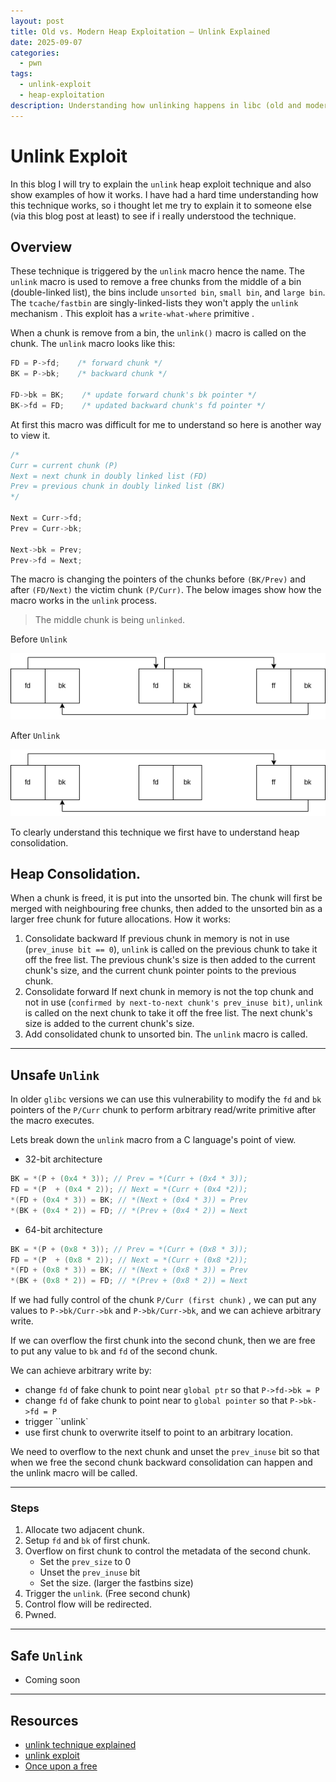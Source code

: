 ```yaml
---
layout: post
title: Old vs. Modern Heap Exploitation — Unlink Explained
date: 2025-09-07
categories:
  - pwn
tags:
  - unlink-exploit
  - heap-exploitation
description: Understanding how unlinking happens in libc (old and modern)  and how to exploit it
---
```

# Unlink Exploit 

In this blog I will try to explain the `unlink`  heap exploit technique and also show examples of how it works. I have had a hard time understanding how this technique works, so i thought let me try to explain it to someone else (via this blog post at least) to see if i really understood the technique.
## Overview 

These technique is triggered by the `unlink` macro hence the name. The `unlink` macro is used to remove a free chunks from the middle of a bin (double-linked list), the bins include `unsorted bin`, `small bin`, and `large bin`. The `tcache/fastbin` are singly-linked-lists they won't apply the `unlink` mechanism . This exploit has a `write-what-where` primitive .

When a chunk is remove from a bin, the `unlink()` macro is called on the chunk. The `unlink` macro looks like this:

```c
FD = P->fd;    /* forward chunk */
BK = P->bk;    /* backward chunk */

FD->bk = BK;    /* update forward chunk's bk pointer */
BK->fd = FD;    /* updated backward chunk's fd pointer */
```

At first this macro was difficult for me to understand so here is another way to view it.

```c
/*
Curr = current chunk (P)
Next = next chunk in doubly linked list (FD)
Prev = previous chunk in doubly linked list (BK) 
*/

Next = Curr->fd;
Prev = Curr->bk;

Next->bk = Prev;
Prev->fd = Next;
```

The macro is changing the pointers of the chunks before `(BK/Prev)` and after `(FD/Next)` the victim chunk `(P/Curr)`.  The below images show how the macro works in the `unlink` process.   

> The middle chunk is being `unlinked`.

Before `Unlink`

![before_unlink](/assets/images/unlink_1.png)

After `Unlink`

![after_unlink](/assets/images/unlink_2.png)

To clearly understand this technique we first have to understand heap consolidation.
## Heap Consolidation.

When a chunk is freed, it is put into the unsorted bin. The chunk will first be merged with neighbouring free chunks, then added to the unsorted bin as a larger free chunk for future allocations.
How it works:
1. Consolidate backward
	If previous chunk in memory is not in use (`prev_inuse bit == 0`), `unlink` is called on the previous chunk to take it off the free list. The previous chunk's size is then added to the current chunk's size, and the current chunk pointer points to the previous chunk.
2. Consolidate forward
	If next chunk in memory is not the top chunk and not in use (`confirmed by next-to-next chunk's prev_inuse bit)`, `unlink` is called on the next chunk to take it off the free list. The next chunk's size is added to the current chunk's size.
3. Add consolidated chunk to unsorted bin.
	The `unlink` macro is called.

---
## Unsafe `Unlink`

In older `glibc` versions we can use this vulnerability to modify the `fd` and `bk` pointers of the `P/Curr` chunk to perform arbitrary read/write primitive after the macro executes.

Lets break down the `unlink` macro from a C language's point of view.
- 32-bit architecture
```c
BK = *(P + (0x4 * 3)); // Prev = *(Curr + (0x4 * 3));
FD = *(P  + (0x4 * 2)); // Next = *(Curr + (0x4 *2));
*(FD + (0x4 * 3)) = BK; // *(Next + (0x4 * 3)) = Prev
*(BK + (0x4 * 2)) = FD; // *(Prev + (0x4 * 2)) = Next
```

- 64-bit architecture
```c
BK = *(P + (0x8 * 3)); // Prev = *(Curr + (0x8 * 3));
FD = *(P  + (0x8 * 2)); // Next = *(Curr + (0x8 *2));
*(FD + (0x8 * 3)) = BK; // *(Next + (0x8 * 3)) = Prev
*(BK + (0x8 * 2)) = FD; // *(Prev + (0x8 * 2)) = Next
```

If we had fully control of the chunk `P/Curr (first chunk)` , we can put any values to `P->bk/Curr->bk` and `P->bk/Curr->bk`, and we can achieve arbitrary write.

If we can overflow the first chunk into the second chunk, then we are free to put any value to `bk` and `fd` of the second chunk.

We can achieve arbitrary write by:
- change `fd` of fake chunk to point near `global ptr` so that `P->fd->bk = P` 
- change `fd` of fake chunk to point near to `global pointer` so that `P->bk->fd = P`
- trigger ``unlink`
- use first chunk to overwrite itself to point to an arbitrary location.

We need to overflow to the next chunk and unset the `prev_inuse` bit so that when we free the second chunk backward consolidation can happen and the unlink macro will be called. 

--- 
### Steps
1. Allocate two adjacent chunk.
2. Setup `fd` and `bk` of first chunk.
3. Overflow on first chunk to control the metadata of the second chunk.
	- Set the `prev_size` to 0 
	- Unset the `prev_inuse` bit 
	- Set the size. (larger the fastbins size)
4. Trigger the `unlink`. (Free second chunk)
5. Control flow will be redirected.
6. Pwned.

---
## Safe `Unlink`

- Coming soon

---
## Resources
- [unlink technique explained](https://www.youtube.com/watch?v=FOdkyVcbCk0)
- [unlink exploit](https://heap-exploitation.dhavalkapil.com/attacks/unlink_exploit)
- [Once upon a free](https://phrack.org/issues/57/9)
